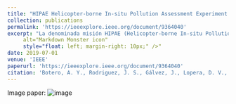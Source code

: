 ```yaml
---
title: "HIPAE Helicopter-borne In-situ Pollution Assessment Experiment: plataforma alternativa para la medición de contaminantes en capas verticales"
collection: publications
permalink: 'https://ieeexplore.ieee.org/document/9364040'
excerpt: "La denominada misión HIPAE (Helicopter-borne In-situ Pollution Assessment Experiment) desarrolló una prueba de concepto dentro de una aeronave de la Fuerza Aérea Colombiana, sobrevolando el Valle de Aburrá para transportar dos tipos de contadores de partículas PM2.5 y PM10, así como dos versiones de las plataformas en desarrollo llamadas Simple para medir variables meteorológicas (humedad relativa, presión barométrica, temperatura), altitud, geo-posición y ocho tipos de gases CO 2 , H 2 , NO 2 , NH 3 , C 2 H 6 OH, CH 4 , C 4 H 10 , C 3 H 8 . Adicionalmente, un experimento con nano filtros demostró su capacidad para capturar material particulado, el cual fue analizado mediante microscopía electrónica de barrido combinada con espectroscopía de rayos-X (EDX). Los resultados de EDX arrojaron información valiosa sobre la morfología y química a nivel de partícula en la atmósfera urbana por encima de la altura de las estaciones de medición tradicionales. Fué posible visualizar en los datos altas concentraciones de compuestos de aerosol y gases como CO, NO 2 y CH 4 , cuyos valores fueron menores en áreas rurales y forestales en comparación con áreas urbanas según lo esperado. La plataforma Simple mostró un comportamiento adecuado manteniéndose dentro de sus niveles de incertidumbre, indicando la utilidad de los datos adquiridos como primer paso a siguiente ejercicio para ser utilizadas en aeronaves comerciales o militares con el objetivo de suministrar constantemente, a los modelos meteorológicos y químicos de transporte, información in-situ para actividades de asimilación de datos basadas en ensamble, tanto secuencial (EnKF) como variacionalmente (4DenVar), como en actividades de fusión de datos para la toma de decisiones. <img src="markdownmonstericon.png"
     alt="Markdown Monster icon"
     style="float: left; margin-right: 10px;" />"
date: 2019-07-01
venue: 'IEEE'
paperurl: 'https://ieeexplore.ieee.org/document/9364040'
citation: 'Botero, A. Y., Rodriguez, J. S., Gálvez, J., Lopera, D. V., Montilla, E., Marulanda, J. I., ... & Quintero, O. L. (2019, August). HIPAE helicopter-borne in-situ pollution assessment experiment: Plataforma alternativa para la medición de contaminantes en capas verticales. In 2019 Congreso Colombiano y Conferencia Internacional de Calidad de Aire y Salud Pública (CASP) (pp. 1-5). IEEE.'
---
```


Image paper: 
![image ](https://github.com/ayarceb/ayarceb.github.io/blob/master/_publications/HIPAE.png)


